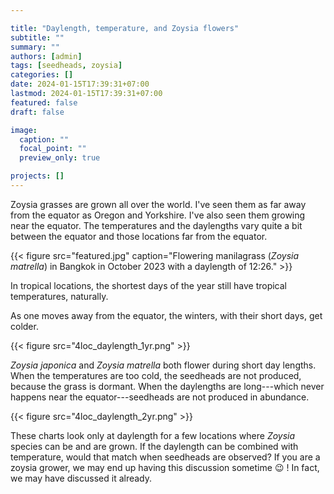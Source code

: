 ```yaml
---

title: "Daylength, temperature, and Zoysia flowers"
subtitle: ""
summary: ""
authors: [admin]
tags: [seedheads, zoysia]
categories: []
date: 2024-01-15T17:39:31+07:00
lastmod: 2024-01-15T17:39:31+07:00
featured: false
draft: false

image:
  caption: ""
  focal_point: ""
  preview_only: true

projects: []
---
```


Zoysia grasses are grown all over the world. I've seen them as far away from the equator as Oregon and Yorkshire. I've also seen them growing near the equator. The temperatures and the daylengths vary quite a bit between the equator and those locations far from the equator.

{{< figure src="featured.jpg" caption="Flowering manilagrass (*Zoysia matrella*) in Bangkok in October 2023 with a daylength of 12:26." >}}

In tropical locations, the shortest days of the year still have tropical temperatures, naturally.

As one moves away from the equator, the winters, with their short days, get colder.

{{< figure src="4loc_daylength_1yr.png" >}}

*Zoysia japonica* and *Zoysia matrella* both flower during short day lengths. When the temperatures are too cold, the seedheads are not produced, because the grass is dormant. When the daylengths are long---which never happens near the equator---seedheads are not produced in abundance.

{{< figure src="4loc_daylength_2yr.png" >}}

These charts look only at daylength for a few locations where *Zoysia* species can be and are grown. If the daylength can be combined with temperature, would that match when seedheads are observed? If you are a zoysia grower, we may end up having this discussion sometime :wink: ! In fact, we may have discussed it already. 

